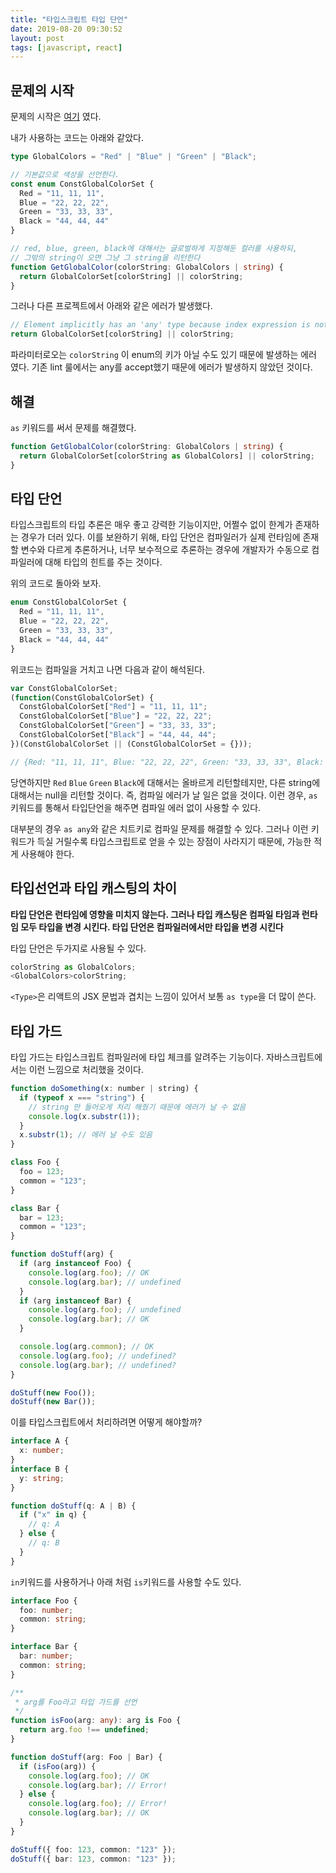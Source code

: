 ```yaml
---
title: "타입스크립트 타입 단언"
date: 2019-08-20 09:30:52
layout: post
tags: [javascript, react]
---
```


## 문제의 시작

문제의 시작은 [여기](/2019/06/17/typescript-type-enum-partial-record/) 였다.

내가 사용하는 코드는 아래와 같았다.

```typescript
type GlobalColors = "Red" | "Blue" | "Green" | "Black";

// 기본값으로 색상을 선언한다.
const enum ConstGlobalColorSet {
  Red = "11, 11, 11",
  Blue = "22, 22, 22",
  Green = "33, 33, 33",
  Black = "44, 44, 44"
}

// red, blue, green, black에 대해서는 글로벌하게 지정해둔 컬러를 사용하되,
// 그밖의 string이 오면 그냥 그 string을 리턴한다
function GetGlobalColor(colorString: GlobalColors | string) {
  return GlobalColorSet[colorString] || colorString;
}
```

그러나 다른 프로젝트에서 아래와 같은 에러가 발생했다.

```javascript
// Element implicitly has an 'any' type because index expression is not of type 'number'.
return GlobalColorSet[colorString] || colorString;
```

파라미터로오는 `colorString` 이 enum의 키가 아닐 수도 있기 때문에 발생하는 에러 였다. 기존 lint 룰에서는 any를 accept했기 때문에 에러가 발생하지 않았던 것이다.

## 해결

`as` 키워드를 써서 문제를 해결했다.

```typescript
function GetGlobalColor(colorString: GlobalColors | string) {
  return GlobalColorSet[colorString as GlobalColors] || colorString;
}
```

## 타입 단언

타입스크립트의 타입 추론은 매우 좋고 강력한 기능이지만, 어쩔수 없이 한계가 존재하는 경우가 더러 있다. 이를 보완하기 위해, 타입 단언은 컴파일러가 실제 런타임에 존재할 변수와 다르게 추론하거나, 너무 보수적으로 추론하는 경우에 개발자가 수동으로 컴파일러에 대해 타입의 힌트를 주는 것이다.

위의 코드로 돌아와 보자.

```typescript
enum ConstGlobalColorSet {
  Red = "11, 11, 11",
  Blue = "22, 22, 22",
  Green = "33, 33, 33",
  Black = "44, 44, 44"
}
```

위코드는 컴파일을 거치고 나면 다음과 같이 해석된다.

```javascript
var ConstGlobalColorSet;
(function(ConstGlobalColorSet) {
  ConstGlobalColorSet["Red"] = "11, 11, 11";
  ConstGlobalColorSet["Blue"] = "22, 22, 22";
  ConstGlobalColorSet["Green"] = "33, 33, 33";
  ConstGlobalColorSet["Black"] = "44, 44, 44";
})(ConstGlobalColorSet || (ConstGlobalColorSet = {}));

// {Red: "11, 11, 11", Blue: "22, 22, 22", Green: "33, 33, 33", Black: "44, 44, 44"}
```

당연하지만 `Red` `Blue` `Green` `Black`에 대해서는 올바르게 리턴할테지만, 다른 string에 대해서는 null을 리턴할 것이다. 즉, 컴파일 에러가 날 일은 없을 것이다. 이런 경우, `as` 키워드를 통해서 타입단언을 해주면 컴파일 에러 없이 사용할 수 있다.

대부분의 경우 `as any`와 같은 치트키로 컴파일 문제를 해결할 수 있다. 그러나 이런 키워드가 득실 거릴수록 타입스크립트로 얻을 수 있는 장점이 사라지기 때문에, 가능한 적게 사용해야 한다.

## 타입선언과 타입 캐스팅의 차이

**타입 단언은 런타임에 영향을 미치지 않는다. 그러나 타입 캐스팅은 컴파일 타임과 런타임 모두 타입을 변경 시킨다. 타입 단언은 컴파일러에서만 타입을 변경 시킨다**

타입 단언은 두가지로 사용될 수 있다.

```typescript
colorString as GlobalColors;
<GlobalColors>colorString;
```

`<Type>`은 리액트의 JSX 문법과 겹치는 느낌이 있어서 보통 `as type`을 더 많이 쓴다.

## 타입 가드

타입 가드는 타입스크립트 컴파일러에 타입 체크를 알려주는 기능이다. 자바스크립트에서는 이런 느낌으로 처리했을 것이다.

```javascript
function doSomething(x: number | string) {
  if (typeof x === "string") {
    // string 만 들어오게 처리 해줬기 때문에 에러가 날 수 없음
    console.log(x.substr(1));
  }
  x.substr(1); // 에러 날 수도 있음
}

class Foo {
  foo = 123;
  common = "123";
}

class Bar {
  bar = 123;
  common = "123";
}

function doStuff(arg) {
  if (arg instanceof Foo) {
    console.log(arg.foo); // OK
    console.log(arg.bar); // undefined
  }
  if (arg instanceof Bar) {
    console.log(arg.foo); // undefined
    console.log(arg.bar); // OK
  }

  console.log(arg.common); // OK
  console.log(arg.foo); // undefined?
  console.log(arg.bar); // undefined?
}

doStuff(new Foo());
doStuff(new Bar());
```

이를 타입스크립트에서 처리하려면 어떻게 해야할까?

```typescript
interface A {
  x: number;
}
interface B {
  y: string;
}

function doStuff(q: A | B) {
  if ("x" in q) {
    // q: A
  } else {
    // q: B
  }
}
```

`in`키워드를 사용하거나 아래 처럼 `is`키워드를 사용할 수도 있다.

```typescript
interface Foo {
  foo: number;
  common: string;
}

interface Bar {
  bar: number;
  common: string;
}

/**
 * arg를 Foo라고 타입 가드를 선언
 */
function isFoo(arg: any): arg is Foo {
  return arg.foo !== undefined;
}

function doStuff(arg: Foo | Bar) {
  if (isFoo(arg)) {
    console.log(arg.foo); // OK
    console.log(arg.bar); // Error!
  } else {
    console.log(arg.foo); // Error!
    console.log(arg.bar); // OK
  }
}

doStuff({ foo: 123, common: "123" });
doStuff({ bar: 123, common: "123" });
```
